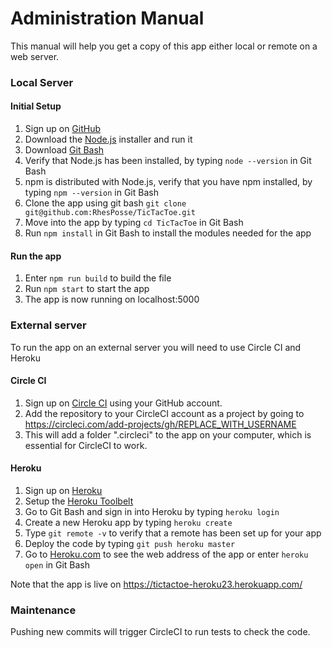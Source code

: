 # Administration Manual

This manual will help you get a copy of this app either local or remote on a web server.

### Local Server

#### Initial Setup
1. Sign up on [GitHub](https://github.com/join)
2. Download the [Node.js](https://nodejs.org/en/) installer and run it 
3. Download [Git Bash](https://git-scm.com/downloads)
4. Verify that Node.js has been installed, by typing `node --version` in Git Bash
5. npm is distributed with Node.js, verify that you have npm installed, by typing `npm --version` in Git Bash
6. Clone the app using git bash `git clone git@github.com:RhesPosse/TicTacToe.git`
7. Move into the app by typing `cd TicTacToe` in Git Bash
8. Run `npm install` in Git Bash to install the modules needed for the app

#### Run the app
1. Enter `npm run build` to build the file
2. Run `npm start` to start the app
3. The app is now running on localhost:5000

### External server

To run the app on an external server you will need to use Circle CI and Heroku

#### Circle CI
1. Sign up on [Circle CI](https://circleci.com/signup/) using your GitHub account.
2. Add the repository to your CircleCI account as a project by going to https://circleci.com/add-projects/gh/REPLACE_WITH_USERNAME
3. This will add a folder ".circleci" to the app on your computer, which is essential for CircleCI to work.

#### Heroku
1. Sign up on [Heroku](https://signup.heroku.com/)
2. Setup the [Heroku Toolbelt](https://devcenter.heroku.com/articles/heroku-cli)
3. Go to Git Bash and sign in into Heroku by typing `heroku login`
4. Create a new Heroku app by typing `heroku create`
5. Type `git remote -v` to verify that a remote has been set up for your app
6. Deploy the code by typing `git push heroku master`
7. Go to [Heroku.com](https://dashboard.heroku.com/apps) to see the web address of the app or enter `heroku open` in Git Bash

Note that the app is live on https://tictactoe-heroku23.herokuapp.com/

### Maintenance
Pushing new commits will trigger CircleCI to run tests to check the code. 
